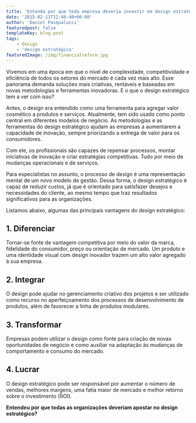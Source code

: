 ```yaml
---
title: 'Entenda por que toda empresa deveria investir em design estratégico'
date: '2015-02-11T12:46:40+00:00'
author: 'Daniel Pasqualucci'
featuredpost: false
templateKey: blog-post
tags:
    - design
    - 'design estratégico'
featuredImage: /img/financialreform.jpg
---
```

Vivemos em uma época em que o nível de complexidade, competitividade e eficiência de todos os setores do mercado é cada vez mais alto. Esse panorama demanda soluções mais criativas, rentáveis e baseadas em novas metodologias e ferramentas inovadoras. E o que o design estratégico tem a ver com isso?

Antes, o design era entendido como uma ferramenta para agregar valor cosmético a produtos e serviços. Atualmente, tem sido usado como ponto central em diferentes modelos de negócio. As metodologias e as ferramentas do design estratégico ajudam as empresas a aumentarem a capacidade de inovação, sempre priorizando a entrega de valor para os consumidores.

Com ele, os profissionais são capazes de repensar processos, montar iniciativas de inovação e criar estratégias competitivas. Tudo por meio de mudanças operacionais e de serviços.

Para especialistas no assunto, o processo de design é uma representação mental de um novo modelo de gestão. Dessa forma, o design estratégico é capaz de reduzir custos, já que é orientado para satisfazer desejos e necessidades do cliente, ao mesmo tempo que traz resultados significativos para as organizações.

Listamos abaixo, algumas das principais vantagens do design estratégico:

**1. Diferenciar**
------------------

Tornar-se fonte de vantagem competitiva por meio do valor da marca, fidelidade do consumidor, preço ou orientação de mercado. Um produto e uma identidade visual com design inovador trazem um alto valor agregado à sua empresa.

**2. Integrar**
---------------

O design pode ajudar no gerenciamento criativo dos projetos e ser utilizado como recurso no aperfeiçoamento dos processos de desenvolvimento de produtos, além de favorecer a linha de produtos modulares.

**3. Transformar**
------------------

Empresas podem utilizar o design como fonte para criação de novas oportunidades de negócio e como auxiliar na adaptação às mudanças de comportamento e consumo do mercado.

**4. Lucrar**
-------------

O design estratégico pode ser responsável por aumentar o número de vendas, melhores margens, uma fatia maior de mercado e melhor retorno sobre o investimento (ROI).

**Entendeu por que todas as organizações deveriam apostar no design estratégico?**